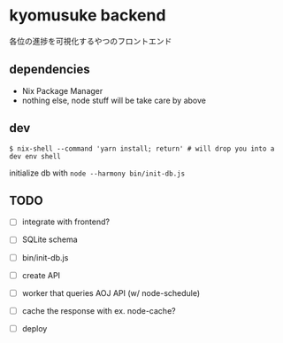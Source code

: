 # kyomusuke backend

各位の進捗を可視化するやつのフロントエンド

## dependencies

- Nix Package Manager
- nothing else, node stuff will be take care by above

## dev

```
$ nix-shell --command 'yarn install; return' # will drop you into a dev env shell
```

initialize db with `node --harmony bin/init-db.js`

## TODO

- [ ] integrate with frontend?

- [ ] SQLite schema
- [ ] bin/init-db.js
- [ ] create API
- [ ] worker that queries AOJ API (w/ node-schedule)
- [ ] cache the response with ex. node-cache?
- [ ] deploy

